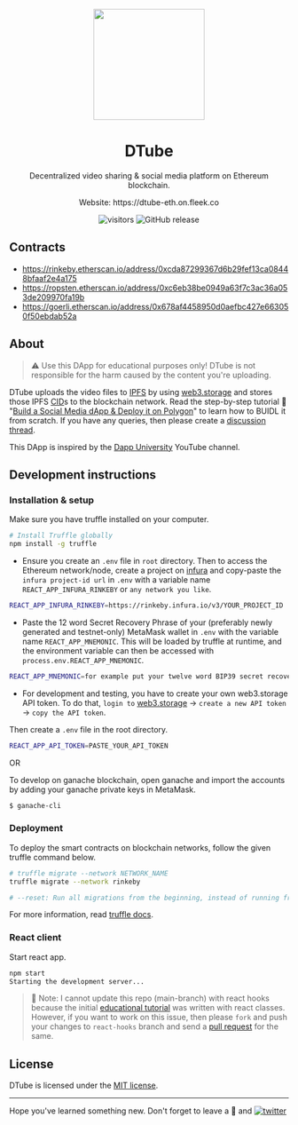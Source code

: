 <p align="center">
  <img align="center" src="https://github.com/AkhileshThite/DTube/blob/main/src/logo.png" width="200" height="200"></img>
</p>

<h1 align="center">DTube</h1>

<p aign="center">
  <p align="center">Decentralized video sharing & social media platform on Ethereum blockchain.</p>
  <p align="center">Website: <a href="https://dtube-eth.on.fleek.co"></a>https://dtube-eth.on.fleek.co</p>
</p>

<div align="center">
  <img src="https://visitor-badge.glitch.me/badge?page_id=AkhileshThite.dtube" alt="visitors" />
  <img src="https://img.shields.io/github/v/release/AkhileshThite/DTube?color=1FC71F" alt="GitHub release" />
</div>

## Contracts

- https://rinkeby.etherscan.io/address/0xcda87299367d6b29fef13ca08448bfaaf2e4a175
- https://ropsten.etherscan.io/address/0xc6eb38be0949a63f7c3ac36a053de209970fa19b
- https://goerli.etherscan.io/address/0x678af4458950d0aefbc427e663050f50ebdab52a

## About

> ⚠️ Use this DApp for educational purposes only! DTube is not responsible for the harm caused by the content you're uploading.

DTube uploads the video files to [IPFS](https://ipfs.tech/) by using [web3.storage](https://web3.storage/) and stores those IPFS [CID](https://docs.ipfs.tech/concepts/content-addressing/)s to the blockchain network. Read the step-by-step tutorial 📝 "[Build a Social Media dApp & Deploy it on Polygon](https://learn.figment.io/tutorials/build-a-social-media-dapp-and-deploy-it-on-polygon)" to learn how to BUIDL it from scratch. If you have any queries, then please create a [discussion thread](https://github.com/akhileshthite/dtube/discussions).

This DApp is inspired by the [Dapp University](https://www.youtube.com/channel/UCY0xL8V6NzzFcwzHCgB8orQ) YouTube channel.

## Development instructions

### Installation & setup

Make sure you have truffle installed on your computer.

```sh
# Install Truffle globally
npm install -g truffle
```

- Ensure you create an `.env` file in `root` directory. Then to access the Ethereum network/node, create a project on [infura](https://infura.io/) and copy-paste the `infura project-id url` in `.env` with a variable name `REACT_APP_INFURA_RINKEBY` or `any network you like`.

```sh
REACT_APP_INFURA_RINKEBY=https://rinkeby.infura.io/v3/YOUR_PROJECT_ID
```

- Paste the 12 word Secret Recovery Phrase of your (preferably newly generated and testnet-only) MetaMask wallet in `.env` with the variable name `REACT_APP_MNEMONIC`. This will be loaded by truffle at runtime, and the environment variable can then be accessed with `process.env.REACT_APP_MNEMONIC`.

```sh
REACT_APP_MNEMONIC=for example put your twelve word BIP39 secret recovery phrase here
```

- For development and testing, you have to create your own web3.storage API token. To do that, `login to` [web3.storage](https://web3.storage/) -> `create a new API token` -> `copy the API token`.

Then create a `.env` file in the root directory.

```bash
REACT_APP_API_TOKEN=PASTE_YOUR_API_TOKEN
```

OR

To develop on ganache blockchain, open ganache and import the accounts by adding your ganache private keys in MetaMask.

```sh
$ ganache-cli
```

### Deployment

To deploy the smart contracts on blockchain networks, follow the given truffle command below.

```sh
# truffle migrate --network NETWORK_NAME
truffle migrate --network rinkeby

# --reset: Run all migrations from the beginning, instead of running from the last completed migration.

```

For more information, read [truffle docs](https://trufflesuite.com/docs/truffle/).

### React client

Start react app.

```sh
npm start
Starting the development server...
```

> 📌 Note: I cannot update this repo (main-branch) with react hooks because the initial [educational tutorial](https://learn.figment.io/tutorials/build-a-social-media-dapp-and-deploy-it-on-polygon) was written with react classes. However, if you want to work on this issue, then please `fork` and push your changes to `react-hooks` branch and send a [pull request](https://github.com/akhileshthite/dtube/pulls) for the same.

## License

DTube is licensed under the [MIT license](https://github.com/AkhileshThite/DTube/blob/main/LICENSE).

<hr>

Hope you've learned something new. Don't forget to leave a 🌟 and <a href="https://twitter.com/cryptoroots_xyz" target="_blank"><img src="https://img.shields.io/twitter/follow/akhileshthite_?style=social" alt="twitter" /></a>
